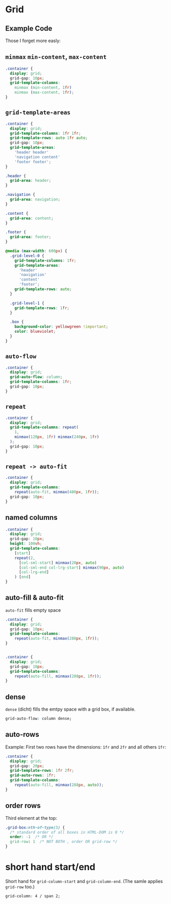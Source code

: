 # Grid

## Example Code

Those I forget more easly:

## `minmax` `min-content`, `max-content`

<!-- prettier-ignore-start -->
```css
.container {
  display: grid;
  grid-gap: 10px;
  grid-template-columns:
    minmax (min-content, 1fr)
    minmax (max-content, 1fr);
}
```
<!-- prettier-ignore-end -->

## `grid-template-areas`

<!-- prettier-ignore-start -->
```css
.container {
  display: grid;
  grid-template-columns: 1fr 1fr;
  grid-template-rows: auto 1fr auto;
  grid-gap: 10px;
  grid-template-areas:
    'header header'
    'navigation content'
    'footer footer';
}

.header {
  grid-area: header;
}

.navigation {
  grid-area: navigation;
}

.content {
  grid-area: content;
}

.footer {
  grid-area: footer;
}

@media (max-width: 600px) {
  .grid-level-0 {
    grid-template-columns: 1fr;
    grid-template-areas:
      'header'
      'navigation'
      'content'
      'footer';
    grid-template-rows: auto;
  }

  .grid-level-1 {
    grid-template-rows: 1fr;
  }

  .box {
    background-color: yellowgreen !important;
    color: blueviolet;
  }
}
```
<!-- prettier-ignore-end -->

## `auto-flow`

```css
.container {
  display: grid;
  grid-auto-flow: column;
  grid-template-columns: 1fr;
  grid-gap: 10px;
}
```

## `repeat`

```css
.container {
  display: grid;
  grid-template-columns: repeat(
    1,
    minmax(120px, 1fr) minmax(240px, 1fr)
  );
  grid-gap: 10px;
}
```

## `repeat -> auto-fit`

<!-- prettier-ignore-start -->
```css
.container {
  display: grid;
  grid-template-columns:
    repeat(auto-fit, minmax(480px, 1fr));
  grid-gap: 10px;
}
```
<!-- prettier-ignore-end -->

## named columns

<!-- prettier-ignore-start -->

```css
.container {
  display: grid;
  grid-gap: 10px;
  height: 100vh;
  grid-template-columns:
    [start]
    repeat(2,
      [col-sml-start] minmax(20px, auto)
      [col-sml-end col-lrg-start] minmax(90px, auto)
      [col-lrg-end]
    ) [end]
}
```
<!-- prettier-ignore-end -->

## auto-fill & auto-fit

`auto-fit` fills empty space

<!-- prettier-ignore-start -->
```css
.container {
  display: grid;
  grid-gap: 10px;
  grid-template-columns:
    repeat(auto-fit, minmax(288px, 1fr));
}


.container {
  display: grid;
  grid-gap: 10px;
  grid-template-columns:
    repeat(auto-fill, minmax(288px, 1fr));
}

```

<!-- prettier-ignore-end -->

## dense

`dense` (dicht) fills the emtpy space with a grid box, if available.

```css
grid-auto-flow: column dense;
```

## auto-rows

Example: First two rows have the dimensions: `1fr` and `2fr` and all
others `1fr`:

<!-- prettier-ignore-start -->
```css
.container {
  display: grid;
  grid-gap: 20px;
  grid-template-rows: 1fr 2fr;
  grid-auto-rows: 1fr;
  grid-template-columns:
    repeat(auto-fill, minmax(288px, auto));
}
```
<!-- prettier-ignore-end -->

## order rows

Third element at the top:

```css
.grid-box:nth-of-type(3) {
  /* standard order of all boxes in HTML-DOM is 0 */
  order: -1  /* OR */
  grid-row: 1  /* NOT BOTH , order OR grid-row */
}
```

# short hand start/end

Short hand for `grid-column-start` and `grid-column-end`. (The samle
applies `grid-row` too.)

```css
grid-column: 4 / span 2;
```
